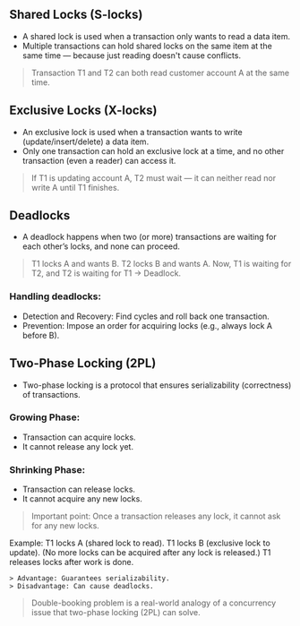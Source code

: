 ## Shared Locks (S-locks)

- A shared lock is used when a transaction only wants to read a data item.
- Multiple transactions can hold shared locks on the same item at the same time — because just reading doesn't cause conflicts.

> Transaction T1 and T2 can both read customer account A at the same time.

## Exclusive Locks (X-locks)

- An exclusive lock is used when a transaction wants to write (update/insert/delete) a data item.
- Only one transaction can hold an exclusive lock at a time, and no other transaction (even a reader) can access it.

> If T1 is updating account A, T2 must wait — it can neither read nor write A until T1 finishes.

## Deadlocks

- A deadlock happens when two (or more) transactions are waiting for each other’s locks, and none can proceed.

> T1 locks A and wants B. T2 locks B and wants A. Now, T1 is waiting for T2, and T2 is waiting for T1 → Deadlock.

### Handling deadlocks:

- Detection and Recovery: Find cycles and roll back one transaction.
- Prevention: Impose an order for acquiring locks (e.g., always lock A before B).

## Two-Phase Locking (2PL)

- Two-phase locking is a protocol that ensures serializability (correctness) of transactions.

### Growing Phase:

- Transaction can acquire locks.
- It cannot release any lock yet.

### Shrinking Phase:

- Transaction can release locks.
- It cannot acquire any new locks.

> Important point:
> Once a transaction releases any lock, it cannot ask for any new locks.

Example:
T1 locks A (shared lock to read).
T1 locks B (exclusive lock to update).
(No more locks can be acquired after any lock is released.)
T1 releases locks after work is done.

```
> Advantage: Guarantees serializability.
> Disadvantage: Can cause deadlocks.
```

> Double-booking problem is a real-world analogy of a concurrency issue that two-phase locking (2PL) can solve.
